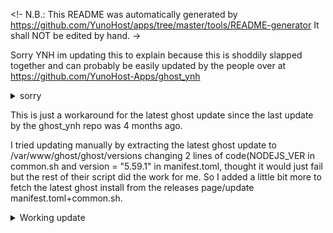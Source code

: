 <!-
N.B.: This README was automatically generated by https://github.com/YunoHost/apps/tree/master/tools/README-generator
It shall NOT be edited by hand.
->

Sorry YNH im updating this to explain because this is shoddily slapped together and can probably be easily updated by the people over at https://github.com/YunoHost-Apps/ghost_ynh

<details>
  <summary>sorry</summary>
  
[Untitled](https://github.com/slbillups/ghost_ynh/assets/112226699/2542eecc-0955-4604-b6c4-0715733dbd26)
</details>


This is just a workaround for the latest ghost update since the last update by the ghost_ynh repo was 4 months ago.

I tried updating manually by extracting the latest ghost update to /var/www/ghost/ghost/versions changing 2 lines of code(NODEJS_VER in common.sh and version = "5.59.1" in manifest.toml, thought it would just fail but the rest of their script did the work for me. So I added a little bit more to fetch the latest ghost install from the releases page/update manifest.toml+common.sh.
<details>
  <summary>Working update</summary>

![Untitled](https://github.com/slbillups/ghost_ynh/assets/112226699/413cf6d8-27ff-44f1-9897-d0f86140bd2d)


![Screenshot 2023-05-09 051950](https://github.com/slbillups/ghost_ynh/assets/112226699/ef9e0437-b0f5-408e-81bd-4499bf9fee40)
</details>
